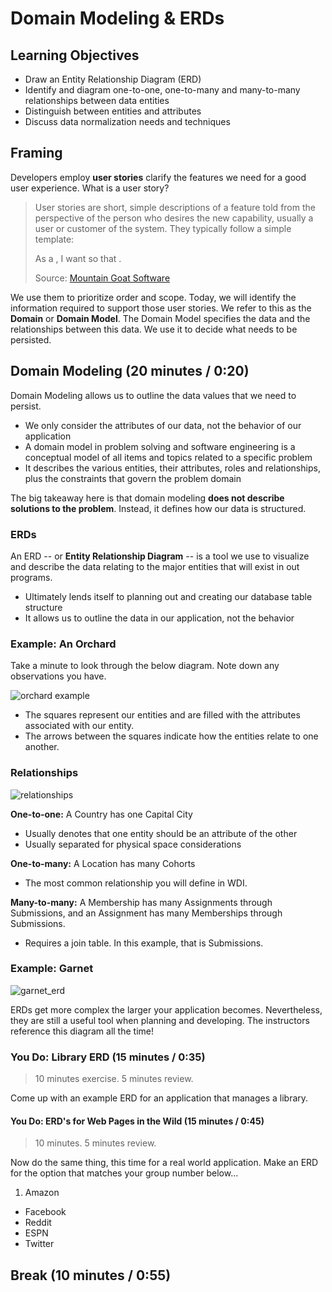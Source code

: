 # Domain Modeling & ERDs

## Learning Objectives

- Draw an Entity Relationship Diagram (ERD)
- Identify and diagram one-to-one, one-to-many and many-to-many relationships between data entities
- Distinguish between entities and attributes
- Discuss data normalization needs and techniques

## Framing

Developers employ **user stories** clarify the features we need for a good user experience. What is a user story?

> User stories are short, simple descriptions of a feature told from the perspective of the person who desires the new capability, usually a user or customer of the system. They typically follow a simple template:
>
> As a <type of user>, I want <some goal> so that <some reason>.
>
> Source: [Mountain Goat Software](https://www.mountaingoatsoftware.com/agile/user-stories)

We use them to prioritize order and scope. Today, we will identify the information required to support those user stories.  We refer to this as the **Domain** or **Domain Model**. The Domain Model specifies the data and the relationships between this data. We use it to decide what needs to be persisted.

## Domain Modeling (20 minutes / 0:20)

Domain Modeling allows us to outline the data values that we need to persist.
- We only consider the attributes of our data, not the behavior of our application
- A domain model in problem solving and software engineering is a conceptual
model of all items and topics related to a specific problem
- It describes the various entities, their attributes, roles and relationships,
plus the constraints that govern the problem domain

The big takeaway here is that domain modeling **does not describe solutions to the problem**. Instead, it defines how our data is structured.

### ERDs

An ERD -- or **Entity Relationship Diagram** -- is a tool we use to visualize and describe the data relating to the major entities that will exist in out programs.
- Ultimately lends itself to planning out and creating our database table structure
- It allows us to outline the data in our application, not the behavior

### Example: An Orchard

Take a minute to look through the below diagram. Note down any observations you have.

![orchard example](images/orchard.png)

- The squares represent our entities and are filled with the attributes associated with our entity.
- The arrows between the squares indicate how the entities relate to one another.

### Relationships

![relationships](images/sample-relationships.png)

**One-to-one:** A Country has one Capital City
- Usually denotes that one entity should be an attribute of the other
- Usually separated for physical space considerations

**One-to-many:** A Location has many Cohorts
- The most common relationship you will define in WDI.

**Many-to-many:** A Membership has many Assignments through Submissions, and an Assignment has many Memberships through Submissions.
- Requires a join table. In this example, that is Submissions.

### Example: Garnet

![garnet_erd](images/Garnet_ERD.png)

ERDs get more complex the larger your application becomes. Nevertheless, they are still a useful tool when planning and developing. The instructors reference this diagram all the time!

### You Do: Library ERD (15 minutes / 0:35)

> 10 minutes exercise. 5 minutes review.

Come up with an example ERD for an application that manages a library.

#### You Do: ERD's for Web Pages in the Wild (15 minutes / 0:45)

> 10 minutes. 5 minutes review.

Now do the same thing, this time for a real world application. Make an ERD for the option that matches your group number below...

1. Amazon
- Facebook
- Reddit
- ESPN
- Twitter

## Break (10 minutes / 0:55)
